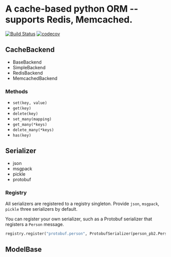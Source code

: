 # A cache-based python ORM -- supports Redis, Memcached.

[![Build Status](https://travis-ci.org/Leosocy/cacheorm.svg?branch=master)](https://travis-ci.org/Leosocy/cacheorm)
[![codecov](https://codecov.io/gh/Leosocy/cacheorm/branch/master/graph/badge.svg)](https://codecov.io/gh/Leosocy/cacheorm)

## CacheBackend

- BaseBackend
- SimpleBackend
- RedisBackend
- MemcachedBackend

### Methods

- `set(key, value)`
- `get(key)`
- `delete(key)`
- `set_many(mapping)`
- `get_many(*keys)`
- `delete_many(*keys)`
- `has(key)`

## Serializer

- json
- msgpack
- pickle
- protobuf

### Registry

All serializers are registered to a registry singleton.
Provide `json`, `msgpack`, `pickle` three serializers by default.

You can register your own serializer,
such as a Protobuf serializer that registers a `Person` message.

```python
registry.register("protobuf.person", ProtobufSerializer(person_pb2.Person))
```

## ModelBase
